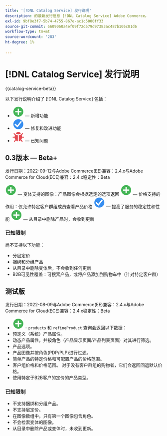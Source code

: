 ```yaml
---
title: '[!DNL Catalog Service] 发行说明'
description: 的最新发行信息 [!DNL Catalog Service] Adobe Commerce。
exl-id: 9bf8e3f7-5b74-4755-867e-ac1c5000ff33
source-git-commit: 6609060a4ef09f72d579d97383ac487b105c81d6
workflow-type: tm+mt
source-wordcount: '283'
ht-degree: 1%

---
```


# [!DNL Catalog Service] 发行说明

{{catalog-service-beta}}

以下发行说明介绍了 [!DNL Catalog Service] 包括：

* ![新建](../assets/new.svg)  — 新增功能
* ![修复](../assets/fix.svg)  — 修复和改进功能
* ![错误](../assets/bug.svg)  — 已知问题

## 0.3版本 — Beta+

发行日期：2022-09-12与Adobe Commerce(EE)兼容：2.4.x与Adobe Commerce for Cloud(ECE)兼容：2.4.x稳定性：Beta

![新建](../assets/new.svg)  — 变体支持的图像：产品图像会根据选定的选项返回
![新建](../assets/new.svg)  — 价格支持的作用：仅允许特定客户群组成员查看产品价格
![修复](../assets/fix.svg)  — 提高了服务的稳定性和性能
![新建](../assets/new.svg)  — 从目录中删除产品时，会收到更新

### 已知限制

尚不支持以下功能：

* 分层定价
* 捆绑和分组产品
* 从目录中删除变体后，不会收到任何更新
* B2B可见性覆盖：可搜索产品，或将产品添加到购物车中（针对特定客户群）


## 测试版

发行日期：2022-08-09与Adobe Commerce(EE)兼容：2.4.x与Adobe Commerce for Cloud(ECE)兼容：2.4.x稳定性：Beta

* ![新建](../assets/new.svg) - `products` 和 `refineProduct` 查询会返回以下数据：
* 预定义（系统）产品属性。
* 动态产品属性，并按角色（产品显示页面/产品列表页面）对其进行筛选。
* 产品选项。
* 产品图像并按角色(PDP/PLP)进行过滤。
* 简单产品的特定价格和可配置产品的价格范围。
* 客户组价格和价格范围。 对于没有客户群组的购物者，它们会返回回退默认价格。
* 使用特定于B2B客户的定价的产品类型。

### 已知限制

* 不支持捆绑和分组产品。
* 不支持层定价。
* 在图像数组中，只有第一个图像包含角色。
* 不会检索变体的图像。
* 从目录中删除产品或变体时，未收到更新。
